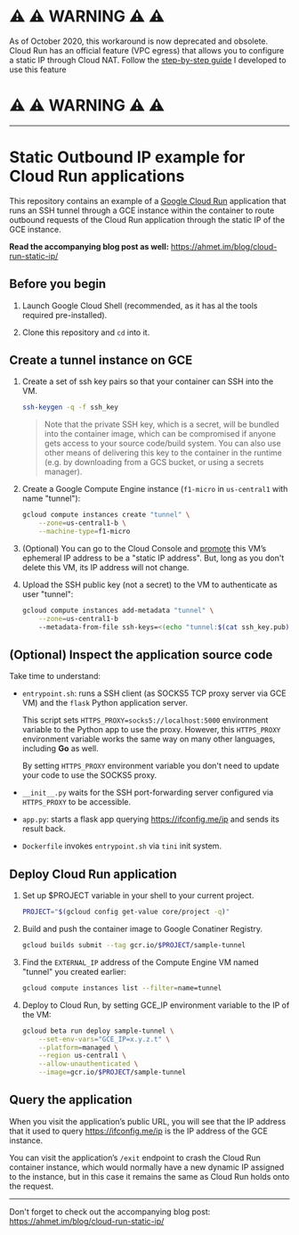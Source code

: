 # :warning: :warning: WARNING :warning: :warning: 

As of October 2020, this workaround is now deprecated and obsolete.
Cloud Run has an official feature (VPC egress) that allows you to configure
a static IP through Cloud NAT. Follow the
[step-by-step guide](https://cloud.google.com/run/docs/configuring/static-outbound-ip)
I developed to use this feature

# :warning: :warning: WARNING :warning: :warning: 

--------

# Static Outbound IP example for Cloud Run applications

This repository contains an example of a [Google Cloud Run][cr] application that
runs an SSH tunnel through a GCE instance within the container to route outbound
requests of the Cloud Run application through the static IP of the GCE instance.

**Read the accompanying blog post as well:** https://ahmet.im/blog/cloud-run-static-ip/

## Before you begin

1. Launch Google Cloud Shell (recommended, as it has al the tools required
   pre-installed).

1. Clone this repository and `cd` into it.

## Create a tunnel instance on GCE

1. Create a set of ssh key pairs so that your container can SSH into the VM.

    ```sh
    ssh-keygen -q -f ssh_key
    ```

   > Note that the private SSH key, which is a secret, will be bundled into the
   > container image, which can be compromised if anyone gets access to your
   > source code/build system. You can also use other means of delivering this
   > key to the container in the runtime (e.g. by downloading from a GCS
   > bucket, or using a secrets manager).

2. Create a Google Compute Engine instance (`f1-micro` in `us-central1` with
   name "tunnel"):

    ```sh
    gcloud compute instances create "tunnel" \
        --zone=us-central1-b \
        --machine-type=f1-micro
    ```

3. (Optional) You can go to the Cloud Console and
   [promote](https://cloud.google.com/compute/docs/ip-addresses/reserve-static-external-ip-address#promote_ephemeral_ip)
   this VM’s ephemeral IP address to be a "static IP address". But, long as you
   don't delete this VM, its IP address will not change.

4. Upload the SSH public key (not a secret) to the VM to authenticate as user
   "tunnel":

    ```sh
    gcloud compute instances add-metadata "tunnel" \
        --zone=us-central1-b
        --metadata-from-file ssh-keys=<(echo "tunnel:$(cat ssh_key.pub)")
    ```

## (Optional) Inspect the application source code

Take time to understand:

- `entrypoint.sh`: runs a SSH client (as SOCKS5 TCP proxy server via GCE VM) and
  the `flask` Python application server.

  This script sets `HTTPS_PROXY=socks5://localhost:5000` environment variable to
  the Python app to use the proxy. However, this `HTTPS_PROXY` environment
  variable works the same way on many other languages, including **Go** as well.

  By setting `HTTPS_PROXY` environment variable you don't need to update your
  code to use the SOCKS5 proxy.

- `__init__.py` waits for the SSH port-forwarding server configured via
  `HTTPS_PROXY` to be accessible.

- `app.py`: starts a flask app querying https://ifconfig.me/ip and sends its
  result back.

- `Dockerfile` invokes `entrypoint.sh` via `tini` init system.

## Deploy Cloud Run application

1. Set up $PROJECT variable in your shell to your current project.

   ```sh
   PROJECT="$(gcloud config get-value core/project -q)"
   ```

1. Build and push the container image to Google Conatiner Registry.

    ```sh
    gcloud builds submit --tag gcr.io/$PROJECT/sample-tunnel
    ```

1. Find the `EXTERNAL_IP` address of the Compute Engine VM named "tunnel" you
   created earlier:

    ```sh
    gcloud compute instances list --filter=name=tunnel
    ```

1. Deploy to Cloud Run, by setting GCE_IP environment variable to the IP of the
   VM:

    ```sh
    gcloud beta run deploy sample-tunnel \
        --set-env-vars="GCE_IP=x.y.z.t" \
        --platform=managed \
        --region us-central1 \
        --allow-unauthenticated \
        --image=gcr.io/$PROJECT/sample-tunnel
    ```

## Query the application

When you visit the application’s public URL, you will see that the IP address
that it used to query https://ifconfig.me/ip is the IP address of the GCE
instance.

You can visit the application’s `/exit` endpoint to crash the Cloud Run
container instance, which would normally have a new dynamic IP assigned to the
instance, but in this case it remains the same as Cloud Run holds onto the
request.

---

Don't forget to check out the accompanying blog post: https://ahmet.im/blog/cloud-run-static-ip/

[cr]: https://cloud.google.com/run
